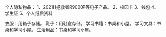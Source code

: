 

个人隐私物品：
    1、2021H拯救者R9000P等电子产品。
    2、校园卡
    3、钱包
    4、学生证
    5、个人纸质资料





衣服：用箱子存储。
鞋子：用鞋盒存储。
学习书籍：书桌和小屋。
学习文具：书桌和学习小屋。
生活用品：书桌和学习小屋。
    
